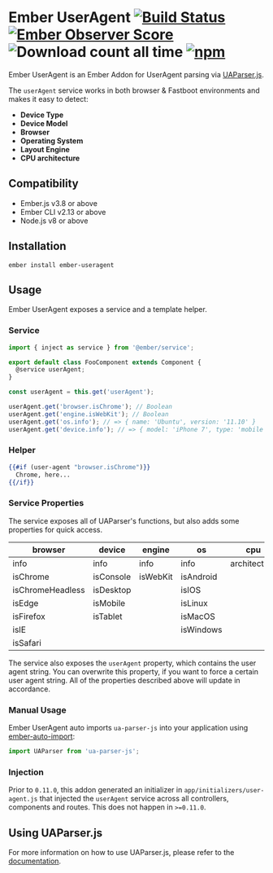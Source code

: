 Ember UserAgent [![Build Status](https://travis-ci.org/willviles/ember-useragent.svg)](https://travis-ci.org/willviles/ember-useragent) [![Ember Observer Score](http://emberobserver.com/badges/ember-useragent.svg)](http://emberobserver.com/addons/ember-useragent) ![Download count all time](https://img.shields.io/npm/dt/ember-useragent.svg) [![npm](https://img.shields.io/npm/v/ember-useragent.svg)](https://www.npmjs.com/package/ember-useragent)
======

Ember UserAgent is an Ember Addon for UserAgent parsing via [UAParser.js](https://github.com/faisalman/ua-parser-js).

The `userAgent` service works in both browser & Fastboot environments and makes it easy to detect:

* **Device Type**
* **Device Model**
* **Browser**
* **Operating System**
* **Layout Engine**
* **CPU architecture**


Compatibility
------------------------------------------------------------------------------

* Ember.js v3.8 or above
* Ember CLI v2.13 or above
* Node.js v8 or above


Installation
------------------------------------------------------------------------------

```
ember install ember-useragent
```

## Usage

Ember UserAgent exposes a service and a template helper.

### Service

```javascript
import { inject as service } from '@ember/service';

export default class FooComponent extends Component {
  @service userAgent;
}
```

```javascript
const userAgent = this.get('userAgent');

userAgent.get('browser.isChrome'); // Boolean
userAgent.get('engine.isWebKit'); // Boolean
userAgent.get('os.info'); // => { name: 'Ubuntu', version: '11.10' }
userAgent.get('device.info'); // => { model: 'iPhone 7', type: 'mobile', vendor: 'Apple'}
```

### Helper

```handlebars
{{#if (user-agent "browser.isChrome")}}
  Chrome, here...
{{/if}}
```

### Service Properties

The service exposes all of UAParser's functions, but also adds some properties for quick access.

| browser          | device    | engine   | os        | cpu          |
|------------------|-----------|----------|-----------|--------------|
| info             | info      | info     | info      | architecture |
| isChrome         | isConsole | isWebKit | isAndroid |              |
| isChromeHeadless | isDesktop |          | isIOS     |              |
| isEdge           | isMobile  |          | isLinux   |              |
| isFirefox        | isTablet  |          | isMacOS   |              |
| isIE             |           |          | isWindows |              |
| isSafari         |           |          |           |              |

The service also exposes the `userAgent` property, which contains the user agent string.
You can overwrite this property, if you want to force a certain user agent string.
All of the properties described above will update in accordance.

### Manual Usage

Ember UserAgent auto imports `ua-parser-js` into your application using [ember-auto-import](https://github.com/ef4/ember-auto-import):

```js
import UAParser from 'ua-parser-js';
```

### Injection

Prior to `0.11.0`, this addon generated an initializer in `app/initializers/user-agent.js` that injected the `userAgent` service across all controllers, components and routes. This does not happen in `>=0.11.0`.

## Using UAParser.js

For more information on how to use UAParser.js, please refer to the [documentation](https://github.com/faisalman/ua-parser-js#methods).
